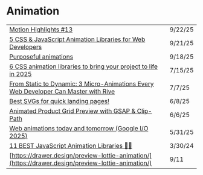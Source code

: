 # Animation

|                                                                                                                                                                                                                 |         |
| --------------------------------------------------------------------------------------------------------------------------------------------------------------------------------------------------------------- | ------- |
| [Motion Highlights #13](https://tympanus.net/codrops/2025/09/22/motion-highlights-13/?ref=dailydev)                                                                                                             | 9/22/25 |
| [5 CSS & JavaScript Animation Libraries for Web Developers](https://www.surajon.dev/5-css-javascript-animation-libraries-for-web-developers?ref=dailydev)                                                       | 9/21/25 |
| [Purposeful animations](https://emilkowal.ski/ui/you-dont-need-animations?ref=dailydev)                                                                                                                         | 9/18/25 |
| [6 CSS animation libraries to bring your project to life in 2025](https://blog.logrocket.com/6-css-animation-libraries-2025/?ref=dailydev)                                                                      | 7/15/25 |
| [From Static to Dynamic: 3 Micro-Animations Every Web Developer Can Master with Rive](https://app.daily.dev/posts/from-static-to-dynamic-3-micro-animations-every-web-developer-can-master-with-rive-isee5ajqf) | 7/7/25  |
| [Best SVGs for quick landing pages!](https://tools.ui-layouts.com/svg-line-draw?ref=dailydev)                                                                                                                   | 6/8/25  |
| [Animated Product Grid Preview with GSAP & Clip-Path](https://tympanus.net/codrops/2025/05/27/animated-product-grid-preview-with-gsap-clip-path/?ref=dailydev)                                                  | 6/6/25  |
| [Web animations today and tomorrow (Google I/O 2025)](https://www.bram.us/2025/05/22/web-animations-today-and-tomorrow-google-i-o-2025/?ref=dailydev)                                                           | 5/31/25 |
| [11 BEST JavaScript Animation Libraries 🎨✨](https://dev.to/arjuncodess/11-best-javascript-animation-libraries-1hmc)                                                                                            | 3/30/24 |
| [https://drawer.design/preview-lottie-animation/](https://drawer.design/preview-lottie-animation/)                                                                                                              | 9/11    |

